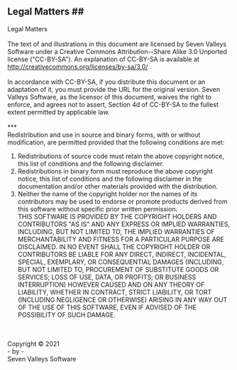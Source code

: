 ## Legal Matters ## <br/>
Legal Matters <br/>
 <br/>
The text of and illustrations in this document are licensed by Seven Valleys Software under a Creative Commons Attribution--Share Alike 3.0 Unported license ("CC-BY-SA"). An explanation of CC-BY-SA is available at http://creativecommons.org/licenses/by-sa/3.0/ .  <br/>
 <br/>
In accordance with CC-BY-SA, if you distribute this document or an adaptation of it, you must provide the URL for the original version. Seven Valleys Software, as the licensor of this document, waives the right to enforce, and agrees not to assert, Section 4d of CC-BY-SA to the fullest extent permitted by applicable law. <br/>
 <br/>
*** <br/>
Redistribution and use in source and binary forms, with or without modification, are permitted provided that the following conditions are met: <br/>
1. Redistributions of source code must retain the above copyright notice, this list of conditions and the following disclaimer. <br/>
2. Redistributions in binary form must reproduce the above copyright notice, this list of conditions and the following disclaimer in the documentation and/or other materials provided with the distribution. <br/>
3. Neither the name of the copyright holder nor the names of its contributors may be used to endorse or promote products derived from this software without specific prior written permission. <br/>
THIS SOFTWARE IS PROVIDED BY THE COPYRIGHT HOLDERS AND CONTRIBUTORS "AS IS" AND ANY EXPRESS OR IMPLIED WARRANTIES, INCLUDING, BUT NOT LIMITED TO, THE IMPLIED WARRANTIES OF MERCHANTABILITY AND FITNESS FOR A PARTICULAR PURPOSE ARE DISCLAIMED. IN NO EVENT SHALL THE COPYRIGHT HOLDER OR CONTRIBUTORS BE LIABLE FOR ANY DIRECT, INDIRECT, INCIDENTAL, SPECIAL, EXEMPLARY, OR CONSEQUENTIAL DAMAGES (INCLUDING, BUT NOT LIMITED TO, PROCUREMENT OF SUBSTITUTE GOODS OR SERVICES; LOSS OF USE, DATA, OR PROFITS; OR BUSINESS INTERRUPTION) HOWEVER CAUSED AND ON ANY THEORY OF LIABILITY, WHETHER IN CONTRACT, STRICT LIABILITY, OR TORT (INCLUDING NEGLIGENCE OR OTHERWISE) ARISING IN ANY WAY OUT OF THE USE OF THIS SOFTWARE, EVEN IF ADVISED OF THE POSSIBILITY OF SUCH DAMAGE. <br/>
 <br/>
 <br/>
Copyright © 2021 <br/>
- by - <br/>
Seven Valleys Software <br/>
 <br/>
 <br/>
